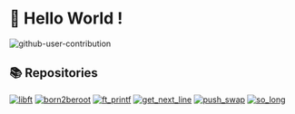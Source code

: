 # 👋 Hello World !

![github-user-contribution](https://user-images.githubusercontent.com/58959408/157782696-8bc9ca49-ca61-4ab5-8b83-49c4e76c1a8f.svg)

## 📚 Repositories

[![libft](https://github-readme-stats.vercel.app/api/pin/?username=Herimamy12&repo=libft)](https://github.com/Herimamy12/libft)
[![born2beroot](https://github-readme-stats.vercel.app/api/pin/?username=Herimamy12&repo=born2beroot)](https://github.com/Herimamy12/born2beroot)
[![ft_printf](https://github-readme-stats.vercel.app/api/pin/?username=Herimamy12&repo=ft_printf)](https://github.com/Herimamy12/ft_printf)
[![get_next_line](https://github-readme-stats.vercel.app/api/pin/?username=Herimamy12&repo=get_next_line)](https://github.com/Herimamy12/get_next_line)
[![push_swap](https://github-readme-stats.vercel.app/api/pin/?username=Herimamy12&repo=push_swap)](https://github.com/Herimamy12/push_swap)
[![so_long](https://github-readme-stats.vercel.app/api/pin/?username=Herimamy12&repo=so_long)](https://github.com/Herimamy12/so_long)
